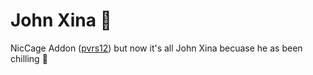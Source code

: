 # John Xina 🍦
NicCage Addon ([pvrs12](https://github.com/pvrs12)) but now it's all John Xina becuase he as been chilling 🍦
